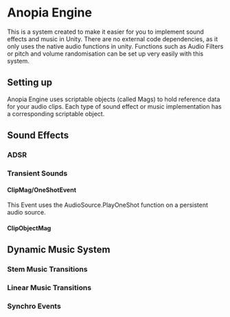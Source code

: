 # Anopia Engine
This is a system created to make it easier for you to implement sound effects and music in Unity.
There are no external code dependencies, as it only uses the native audio functions in unity.
Functions such as Audio Filters or pitch and volume randomisation can be set up very easily with this system.
## Setting up
Anopia Engine uses scriptable objects (called Mags) to hold reference data for your audio clips.
Each type of sound effect or music implementation has a corresponding scriptable object.
## Sound Effects
### ADSR
### Transient Sounds
#### ClipMag/OneShotEvent
This Event uses the AudioSource.PlayOneShot function on a persistent audio source.
#### ClipObjectMag
## Dynamic Music System
### Stem Music Transitions
### Linear Music Transitions
### Synchro Events
